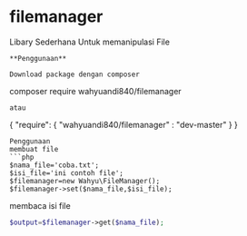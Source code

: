# filemanager
Libary Sederhana Untuk memanipulasi File
```
**Penggunaan**

Download package dengan composer
```
composer require wahyuandi840/filemanager
```
atau
```
{
	"require": {
		"wahyuandi840/filemanager" : "dev-master"
	}
}
```
Penggunaan
membuat file
```php
$nama_file='coba.txt';
$isi_file='ini contoh file';
$filemanager=new Wahyu\FileManager();
$filemanager->set($nama_file,$isi_file);
```
membaca isi file
```php
$output=$filemanager->get($nama_file);
